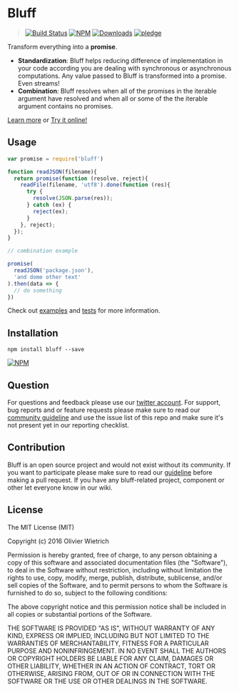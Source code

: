 # Bluff

  > [![Build Status](https://travis-ci.org/bredele/bluff.svg?branch=master)](https://travis-ci.org/bredele/bluff)
  [![NPM](https://img.shields.io/npm/v/bluff.svg)](https://www.npmjs.com/package/bluff)
  [![Downloads](https://img.shields.io/npm/dm/bluff.svg)](http://npm-stat.com/charts.html?package=bluff)
  [![pledge](https://bredele.github.io/contributing-guide/community-pledge.svg)](https://github.com/bredele/contributing-guide/blob/master/guidelines.md)

Transform everything into a **promise**.

* **Standardization**: Bluff helps reducing difference of implementation in your code according you are dealing with synchronous or asynchronous computations. Any value passed to Bluff is transformed into a promise. Even streams!
* **Combination**: Bluff resolves when all of the promises in the iterable argument have resolved and when all or some of the the iterable argument contains no promises.


[Learn more](/docs) or [Try it online!](http://requirebin.com/?gist=820863755c8ce2664c5bf3ebfd17458a)

## Usage

```js
var promise = require('bluff')

function readJSON(filename){
  return promise(function (resolve, reject){
    readFile(filename, 'utf8').done(function (res){
      try {
        resolve(JSON.parse(res));
      } catch (ex) {
        reject(ex);
      }
    }, reject);
  });
}

// combination example

promise(
  readJSON('package.json'),
  'and dome other text'
).then(data => {
  // do something
})
```

Check out [examples](http://requirebin.com/?gist=820863755c8ce2664c5bf3ebfd17458a) and [tests](/test) for more information.

## Installation

```shell
npm install bluff --save
```

[![NPM](https://nodei.co/npm/bluff.png)](https://nodei.co/npm/bluff/)


## Question

For questions and feedback please use our [twitter account](https://twitter.com/bredeleca). For support, bug reports and or feature requests please make sure to read our
<a href="https://github.com/bredele/contributing-guide/blob/master/guidelines.md" target="_blank">community guideline</a> and use the issue list of this repo and make sure it's not present yet in our reporting checklist.

## Contribution

Bluff is an open source project and would not exist without its community. If you want to participate please make sure to read our <a href="https://github.com/bredele/contributing-guide/blob/master/guidelines.md" target="_blank">guideline</a> before making a pull request. If you have any bluff-related project, component or other let everyone know in our wiki.

## License

The MIT License (MIT)

Copyright (c) 2016 Olivier Wietrich

Permission is hereby granted, free of charge, to any person obtaining a copy
of this software and associated documentation files (the "Software"), to deal
in the Software without restriction, including without limitation the rights
to use, copy, modify, merge, publish, distribute, sublicense, and/or sell
copies of the Software, and to permit persons to whom the Software is
furnished to do so, subject to the following conditions:

The above copyright notice and this permission notice shall be included in all
copies or substantial portions of the Software.

THE SOFTWARE IS PROVIDED "AS IS", WITHOUT WARRANTY OF ANY KIND, EXPRESS OR
IMPLIED, INCLUDING BUT NOT LIMITED TO THE WARRANTIES OF MERCHANTABILITY,
FITNESS FOR A PARTICULAR PURPOSE AND NONINFRINGEMENT. IN NO EVENT SHALL THE
AUTHORS OR COPYRIGHT HOLDERS BE LIABLE FOR ANY CLAIM, DAMAGES OR OTHER
LIABILITY, WHETHER IN AN ACTION OF CONTRACT, TORT OR OTHERWISE, ARISING FROM,
OUT OF OR IN CONNECTION WITH THE SOFTWARE OR THE USE OR OTHER DEALINGS IN THE
SOFTWARE.
